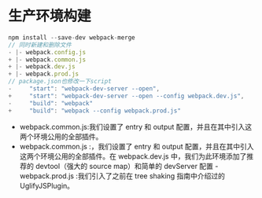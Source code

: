 # 生产环境构建
```js
npm install --save-dev webpack-merge
// 同时新建和删除文件
- |- webpack.config.js
+ |- webpack.common.js
+ |- webpack.dev.js
+ |- webpack.prod.js
// package.json也修改一下script
-     "start": "webpack-dev-server --open",
+     "start": "webpack-dev-server --open --config webpack.dev.js",
-     "build": "webpack"
+     "build": "webpack --config webpack.prod.js"
```

- webpack.common.js:我们设置了 entry 和 output 配置，并且在其中引入这两个环境公用的全部插件。
- webpack.common.js :，我们设置了 entry 和 output 配置，并且在其中引入这两个环境公用的全部插件。在 webpack.dev.js 中，我们为此环境添加了推荐的 devtool（强大的 source map）和简单的 devServer 配置
-webpack.prod.js :我们引入了之前在 tree shaking 指南中介绍过的 UglifyJSPlugin。